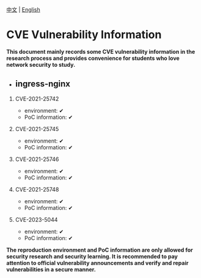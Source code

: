 [中文](README-zh.md) | [English](README.md)

# CVE Vulnerability Information

**This document mainly records some CVE vulnerability information in the research process and provides convenience for students who love network security to study.**

* ## ingress-nginx
1. CVE-2021-25742
    - environment: ✔
    - PoC information: ✔

2. CVE-2021-25745
    - environment: ✔
    - PoC information: ✔
3. CVE-2021-25746
    - environment: ✔
    - PoC information: ✔

4. CVE-2021-25748
    - environment: ✔
    - PoC information: ✔

5. CVE-2023-5044
    - environment: ✔
    - PoC information: ✔

**The reproduction environment and PoC information are only allowed for security research and security learning. It is recommended to pay attention to official vulnerability announcements and verify and repair vulnerabilities in a secure manner.**
